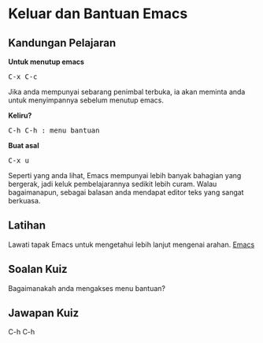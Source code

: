 # Keluar dan Bantuan Emacs

## Kandungan Pelajaran

<b>Untuk menutup emacs</b>

<pre>C-x C-c</pre>

Jika anda mempunyai sebarang penimbal terbuka, ia akan meminta anda untuk menyimpannya sebelum menutup emacs.

<b>Keliru?</b>

<pre>C-h C-h : menu bantuan</pre>

<b>Buat asal</b>

<pre>C-x u</pre>

Seperti yang anda lihat, Emacs mempunyai lebih banyak bahagian yang bergerak, jadi keluk pembelajarannya sedikit lebih curam. Walau bagaimanapun, sebagai balasan anda mendapat editor teks yang sangat berkuasa.

## Latihan

Lawati tapak Emacs untuk mengetahui lebih lanjut mengenai arahan. <a href="https://www.gnu.org/software/emacs/">Emacs</a>

## Soalan Kuiz

Bagaimanakah anda mengakses menu bantuan?

## Jawapan Kuiz

C-h C-h